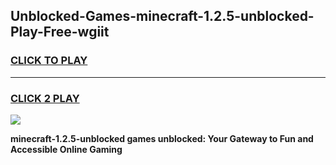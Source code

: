 
## Unblocked-Games-minecraft-1.2.5-unblocked-Play-Free-wgiit
<h3>
<a href="https://premium76.site?title=minecraft-1.2.5-unblocked&ref=21A">CLICK TO PLAY</a></h3>
<hr>

<h3>
<a href="https://premium76.site?title=minecraft-1.2.5-unblocked&ref=21A">CLICK 2 PLAY</a>
  
</h3>

<a href="https://premium76.site?title=minecraft-1.2.5-unblocked&ref=21A"><img src="https://clearcache.store/games.png"></a>


**minecraft-1.2.5-unblocked games unblocked: Your Gateway to Fun and Accessible Online Gaming**
